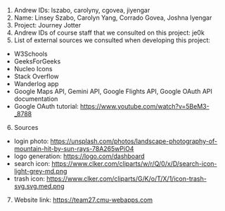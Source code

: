 1) Andrew IDs: lszabo, carolyny, cgovea, jiyengar
2) Name: Linsey Szabo, Carolyn Yang, Corrado Govea, Joshna Iyengar
3) Project: Journey Jotter
4) Andrew IDs of course staff that we consulted on this project: je0k
5) List of external sources we consulted when developing this project:
  - W3Schools
  - GeeksForGeeks
  - Nucleo Icons
  - Stack Overflow
  - Wanderlog app
  - Google Maps API, Gemini API, Google Flights API, Google OAuth API documentation
  - Google OAuth tutorial: https://www.youtube.com/watch?v=5BeM3-_8788
6) Sources
  - login photo: https://unsplash.com/photos/landscape-photography-of-mountain-hit-by-sun-rays-78A265wPiO4
  - logo generation: https://logo.com/dashboard
  - search icon: https://www.clker.com/cliparts/w/r/Q/0/x/D/search-icon-light-grey-md.png
  - trash icon: https://www.clker.com/cliparts/G/K/o/T/X/1/icon-trash-svg.svg.med.png
7) Website link: https://team27.cmu-webapps.com
